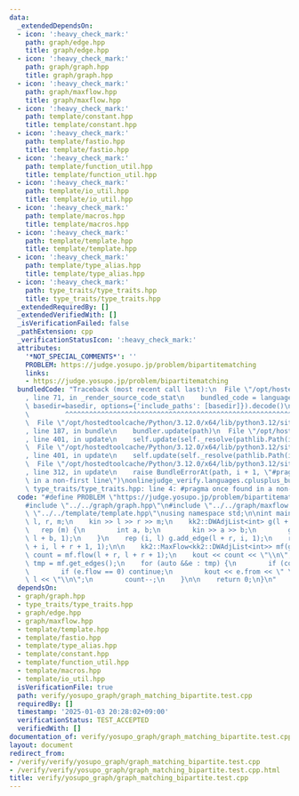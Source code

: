 ```yaml
---
data:
  _extendedDependsOn:
  - icon: ':heavy_check_mark:'
    path: graph/edge.hpp
    title: graph/edge.hpp
  - icon: ':heavy_check_mark:'
    path: graph/graph.hpp
    title: graph/graph.hpp
  - icon: ':heavy_check_mark:'
    path: graph/maxflow.hpp
    title: graph/maxflow.hpp
  - icon: ':heavy_check_mark:'
    path: template/constant.hpp
    title: template/constant.hpp
  - icon: ':heavy_check_mark:'
    path: template/fastio.hpp
    title: template/fastio.hpp
  - icon: ':heavy_check_mark:'
    path: template/function_util.hpp
    title: template/function_util.hpp
  - icon: ':heavy_check_mark:'
    path: template/io_util.hpp
    title: template/io_util.hpp
  - icon: ':heavy_check_mark:'
    path: template/macros.hpp
    title: template/macros.hpp
  - icon: ':heavy_check_mark:'
    path: template/template.hpp
    title: template/template.hpp
  - icon: ':heavy_check_mark:'
    path: template/type_alias.hpp
    title: template/type_alias.hpp
  - icon: ':heavy_check_mark:'
    path: type_traits/type_traits.hpp
    title: type_traits/type_traits.hpp
  _extendedRequiredBy: []
  _extendedVerifiedWith: []
  _isVerificationFailed: false
  _pathExtension: cpp
  _verificationStatusIcon: ':heavy_check_mark:'
  attributes:
    '*NOT_SPECIAL_COMMENTS*': ''
    PROBLEM: https://judge.yosupo.jp/problem/bipartitematching
    links:
    - https://judge.yosupo.jp/problem/bipartitematching
  bundledCode: "Traceback (most recent call last):\n  File \"/opt/hostedtoolcache/Python/3.12.0/x64/lib/python3.12/site-packages/onlinejudge_verify/documentation/build.py\"\
    , line 71, in _render_source_code_stat\n    bundled_code = language.bundle(stat.path,\
    \ basedir=basedir, options={'include_paths': [basedir]}).decode()\n          \
    \         ^^^^^^^^^^^^^^^^^^^^^^^^^^^^^^^^^^^^^^^^^^^^^^^^^^^^^^^^^^^^^^^^^^^^^^^^^^^^^^^^^\n\
    \  File \"/opt/hostedtoolcache/Python/3.12.0/x64/lib/python3.12/site-packages/onlinejudge_verify/languages/cplusplus.py\"\
    , line 187, in bundle\n    bundler.update(path)\n  File \"/opt/hostedtoolcache/Python/3.12.0/x64/lib/python3.12/site-packages/onlinejudge_verify/languages/cplusplus_bundle.py\"\
    , line 401, in update\n    self.update(self._resolve(pathlib.Path(included), included_from=path))\n\
    \  File \"/opt/hostedtoolcache/Python/3.12.0/x64/lib/python3.12/site-packages/onlinejudge_verify/languages/cplusplus_bundle.py\"\
    , line 401, in update\n    self.update(self._resolve(pathlib.Path(included), included_from=path))\n\
    \  File \"/opt/hostedtoolcache/Python/3.12.0/x64/lib/python3.12/site-packages/onlinejudge_verify/languages/cplusplus_bundle.py\"\
    , line 312, in update\n    raise BundleErrorAt(path, i + 1, \"#pragma once found\
    \ in a non-first line\")\nonlinejudge_verify.languages.cplusplus_bundle.BundleErrorAt:\
    \ type_traits/type_traits.hpp: line 4: #pragma once found in a non-first line\n"
  code: "#define PROBLEM \"https://judge.yosupo.jp/problem/bipartitematching\" \n\n\
    #include \"../../graph/graph.hpp\"\n#include \"../../graph/maxflow.hpp\"\n#include\
    \ \"../../template/template.hpp\"\nusing namespace std;\n\nint main() {\n    int\
    \ l, r, m;\n    kin >> l >> r >> m;\n    kk2::DWAdjList<int> g(l + r + 2);\n \
    \   rep (m) {\n        int a, b;\n        kin >> a >> b;\n        g.add_edge(a,\
    \ l + b, 1);\n    }\n    rep (i, l) g.add_edge(l + r, i, 1);\n    rep (i, r) g.add_edge(l\
    \ + i, l + r + 1, 1);\n\n    kk2::MaxFlow<kk2::DWAdjList<int>> mf(g);\n\n    int\
    \ count = mf.flow(l + r, l + r + 1);\n    kout << count << \"\\n\";\n\n    auto\
    \ tmp = mf.get_edges();\n    for (auto &&e : tmp) {\n        if (count == 0) break;\n\
    \        if (e.flow == 0) continue;\n        kout << e.from << \" \" << e.to -\
    \ l << \"\\n\";\n        count--;\n    }\n\n    return 0;\n}\n"
  dependsOn:
  - graph/graph.hpp
  - type_traits/type_traits.hpp
  - graph/edge.hpp
  - graph/maxflow.hpp
  - template/template.hpp
  - template/fastio.hpp
  - template/type_alias.hpp
  - template/constant.hpp
  - template/function_util.hpp
  - template/macros.hpp
  - template/io_util.hpp
  isVerificationFile: true
  path: verify/yosupo_graph/graph_matching_bipartite.test.cpp
  requiredBy: []
  timestamp: '2025-01-03 20:28:02+09:00'
  verificationStatus: TEST_ACCEPTED
  verifiedWith: []
documentation_of: verify/yosupo_graph/graph_matching_bipartite.test.cpp
layout: document
redirect_from:
- /verify/verify/yosupo_graph/graph_matching_bipartite.test.cpp
- /verify/verify/yosupo_graph/graph_matching_bipartite.test.cpp.html
title: verify/yosupo_graph/graph_matching_bipartite.test.cpp
---
```


